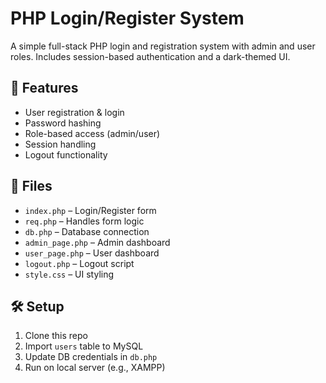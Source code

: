 # PHP Login/Register System

A simple full-stack PHP login and registration system with admin and user roles. Includes session-based authentication and a dark-themed UI.

## 🔧 Features
- User registration & login
- Password hashing
- Role-based access (admin/user)
- Session handling
- Logout functionality

## 📁 Files
- `index.php` – Login/Register form
- `req.php` – Handles form logic
- `db.php` – Database connection
- `admin_page.php` – Admin dashboard
- `user_page.php` – User dashboard
- `logout.php` – Logout script
- `style.css` – UI styling

## 🛠️ Setup
1. Clone this repo
2. Import `users` table to MySQL
3. Update DB credentials in `db.php`
4. Run on local server (e.g., XAMPP)